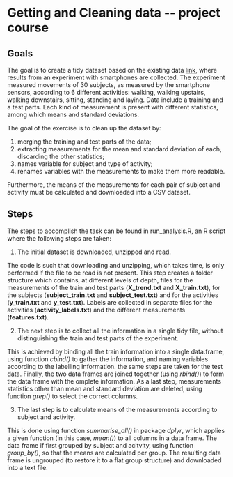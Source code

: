 # Getting and Cleaning data -- project course

## Goals

The goal is to create a tidy dataset based on the existing data [link](https://d396qusza40orc.cloudfront.net/getdata%2Fprojectfiles%2FUCI%20HAR%20Dataset.zip), where results from an experiment with smartphones are collected. The experiment measured movements of 30 subjects, as measured by the smartphone sensors, according to 6 different activities: walking, walking upstairs, walking downstairs, sitting, standing and laying. Data include a training and a test parts. Each kind of measurement is present with different statistics, among which means and standard deviations.

The goal of the exercise is to clean up the dataset by: 

1. merging the training and test parts of the data;
2. extracting measurements for the mean and standard deviation of each, discarding the other statistics;
3. names variable for subject and type of activity;
4. renames variables with the measurements to make them more readable.

Furthermore, the means of the measurements for each pair of subject and activity must be calculated and downloaded into a CSV dataset.

## Steps

The steps to accomplish the task can be found in run_analysis.R, an R script where the following steps are taken:

1. The initial dataset is downloaded, unzipped and read.

The code is such that downloading and unzipping, which takes time, is only performed if the file to be read is not present. This step creates a folder structure which contains, at different levels of depth, files for the measurements of the train and test parts (**X_trend.txt** and **X_train.txt**), for the subjects (**subject_train.txt** and **subject_test.txt**) and for the activities (**y_train.txt** and **y_test.txt**). Labels are collected in separate files for the activities (**activity_labels.txt**) and the different measurements (**features.txt**).

2. The next step is to collect all the information in a single tidy file, without distinguishing the train and test parts of the experiment.

This is achieved by binding all the train information into a single data.frame, using function *cbind()* to gather the information, and naming variables according to the labelling information. the same steps are taken for the test data. Finally, the two data frames are joined together (using *rbind()*) to form the data frame with the omplete information. As a last step, measurements statistics other than mean and standard deviation are deleted, using function *grep()* to select the correct columns.

3. The last step is to calculate means of the measurements according to subject and activity.

This is done using function *summarise_all()* in package *dplyr*, which applies a given function (in this case, *mean()*) to all columns in a data frame. The data frame if first grouped by subject and acitvity, using function *group_by()*, so that the means are calculated per group. The resulting data frame is ungrouped (to restore it to a flat group structure) and downloaded into a text file.


